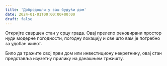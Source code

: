 ```yaml
---
title: 'Добродошли у ваш будући дом'
date: 2024-01-01T00:00:00+00:00
draft: false
---
```


Откријте савршен стан у срцу града. Овај прелепо реновирани простор нуди модерне погодности, погодну локацију и све што вам је потребно за удобан живот.

Било да тражите свој први дом или инвестициону некретнину, овај стан представља изузетну прилику на данашњем тржишту.
